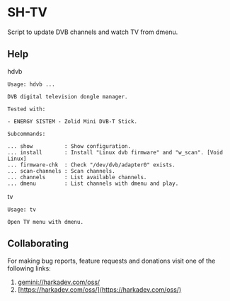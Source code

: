 # SH-TV

Script to update DVB channels and watch TV from dmenu.

## Help

hdvb

    Usage: hdvb ...
    
    DVB digital television dongle manager.
    
    Tested with:
    
    - ENERGY SISTEM - Zolid Mini DVB-T Stick.
    
    Subcommands:
    
    ... show          : Show configuration.
    ... install       : Install "Linux dvb firmware" and "w_scan". [Void Linux]
    ... firmware-chk  : Check "/dev/dvb/adapter0" exists.
    ... scan-channels : Scan channels.
    ... channels      : List available channels.
    ... dmenu         : List channels with dmenu and play.

tv

    Usage: tv
    
    Open TV menu with dmenu.

## Collaborating

For making bug reports, feature requests and donations visit
one of the following links:

1. [gemini://harkadev.com/oss/](gemini://harkadev.com/oss/)
2. [https://harkadev.com/oss/](https://harkadev.com/oss/)

